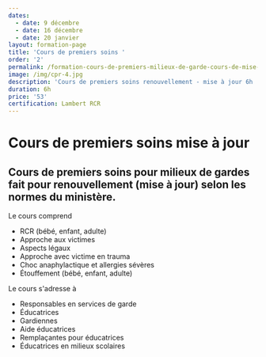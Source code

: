 ```yaml
---
dates:
  - date: 9 décembre
  - date: 16 décembre
  - date: 20 janvier
layout: formation-page
title: 'Cours de premiers soins '
order: '2'
permalink: /formation-cours-de-premiers-milieux-de-garde-cours-de-mise-a-jour
image: /img/cpr-4.jpg
description: 'Cours de premiers soins renouvellement - mise à jour 6h '
duration: 6h
price: '53'
certification: Lambert RCR
---
```

# **Cours de premiers soins mise à jour**

## Cours de premiers soins pour milieux de gardes fait pour renouvellement (mise à jour) selon les normes du ministère.

Le cours comprend 

* RCR  (bébé, enfant, adulte)
* Approche aux victimes
* Aspects légaux
* Approche avec victime en trauma
* Choc anaphylactique et allergies sévères
* Étouffement (bébé, enfant, adulte)

Le cours s'adresse à 

* Responsables en services de garde
* Éducatrices
* Gardiennes
* Aide éducatrices
* Remplaçantes pour éducatrices
* Éducatrices en milieux scolaires
